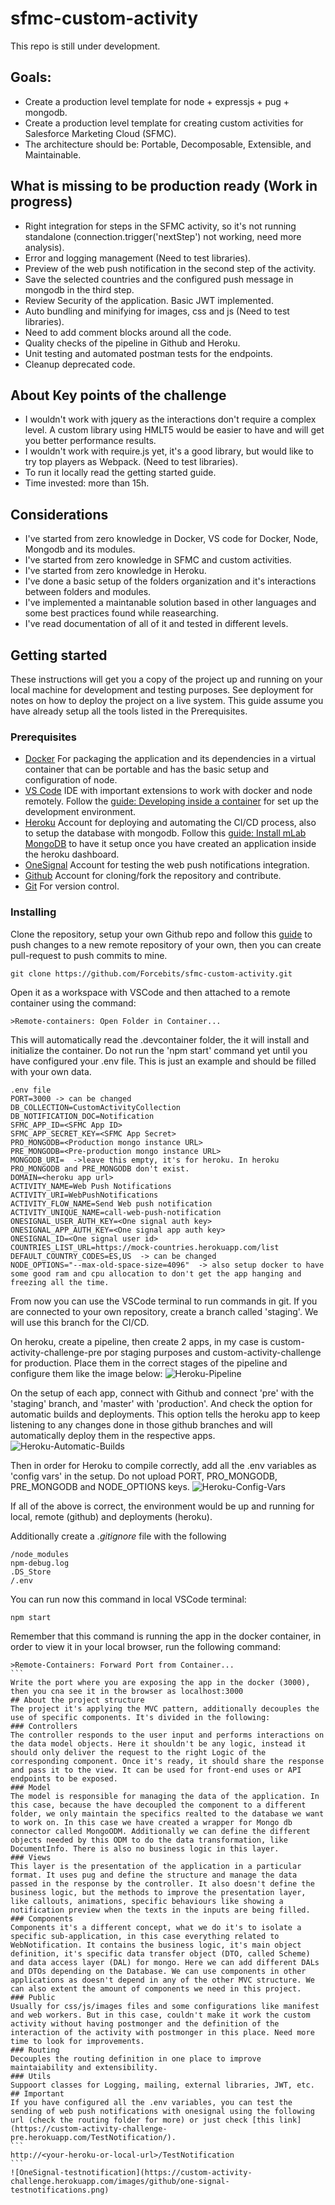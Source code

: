 # sfmc-custom-activity
This repo is still under development. 
## Goals:
* Create a production level template for node + expressjs + pug + mongodb.
* Create a production level template for creating custom activities for Salesforce Marketing Cloud (SFMC).
* The architecture should be: Portable, Decomposable, Extensible, and Maintainable.
## What is missing to be production ready (Work in progress)
* Right integration for steps in the SFMC activity, so it's not running standalone (connection.trigger('nextStep') not working, need more analysis).
* Error and logging management (Need to test libraries).
* Preview of the web push notification in the second step of the activity.
* Save the selected countries and the configured push message in mongodb in the third step.
* Review Security of the application. Basic JWT implemented.
* Auto bundling and minifying for images, css and js (Need to test libraries).
* Need to add comment blocks around all the code.
* Quality checks of the pipeline in Github and Heroku.
* Unit testing and automated postman tests for the endpoints.
* Cleanup deprecated code.
## About Key points of the challenge
* I wouldn't work with jquery as the interactions don't require a complex level. A custom library using HMLT5 would be easier to have and will get you better performance results.
* I wouldn't work with require.js yet, it's a good library, but would like to try top players as Webpack. (Need to test libraries).
* To run it locally read the getting started guide.
* Time invested: more than 15h.
## Considerations
* I've started from zero knowledge in Docker, VS code for Docker, Node, Mongodb and its modules.
* I've started from zero knowledge in SFMC and custom activities.
* I've started from zero knowledge in Heroku.
* I've done a basic setup of the folders organization and it's interactions between folders and modules.
* I've implemented a maintanable solution based in other languages and some best practices found while reasearching.
* I've read documentation of all of it and tested in different levels.
## Getting started
These instructions will get you a copy of the project up and running on your local machine for development and testing purposes. See deployment for notes on how to deploy the project on a live system. This guide assume you have already setup all the tools listed in the Prerequisites.
### Prerequisites
* [Docker](https://www.docker.com/) For packaging the application and its dependencies in a virtual container that can be portable and has the basic setup and configuration of node.
* [VS Code](https://code.visualstudio.com/) IDE with important extensions to work with docker and node remotely. Follow the [guide: Developing inside a container](https://code.visualstudio.com/docs/remote/containers) for set up the development environment.
* [Heroku](https://www.heroku.com/) Account for deploying and automating the CI/CD process, also to setup the database with mongodb. Follow this [guide: Install mLab MongoDB](https://dashboard.heroku.com/provision-addon?addonServiceId=3dfb031f-23f4-4123-856f-5cb95ecdadc9&planId=8e6163ec-a935-4738-a0f4-60867f4f86cb) to have it setup once you have created an application inside the heroku dashboard.
* [OneSignal](https://onesignal.com/) Account for testing the web push notifications integration.
* [Github](https://github.com/) Account for cloning/fork the repository and contribute.
* [Git](https://git-scm.com/) For version control.
### Installing
Clone the repository, setup your own Github repo and follow this [guide](https://stackoverflow.com/questions/5181845/git-push-existing-repo-to-a-new-and-different-remote-repo-server) to push changes to a new remote repository of your own, then you can create pull-request to push commits to mine.
```
git clone https://github.com/Forcebits/sfmc-custom-activity.git
```
Open it as a workspace with VSCode and then attached to a remote container using the command:
```
>Remote-containers: Open Folder in Container...
```
This will automatically read the .devcontainer folder, the it will install and initialize the container. Do not run the 'npm start' command yet until you have configured your .env file. This is just an example and should be filled with your own data.
```
.env file
PORT=3000 -> can be changed
DB_COLLECTION=CustomActivityCollection
DB_NOTIFICATION_DOC=Notification
SFMC_APP_ID=<SFMC App ID>
SFMC_APP_SECRET_KEY=<SFMC App Secret>
PRO_MONGODB=<Production mongo instance URL>
PRE_MONGODB=<Pre-production mongo instance URL>
MONGODB_URI=  ->leave this empty, it's for heroku. In heroku PRO_MONGODB and PRE_MONGODB don't exist.
DOMAIN=<heroku app url>
ACTIVITY_NAME=Web Push Notifications
ACTIVITY_URI=WebPushNotifications
ACTIVITY_FLOW_NAME=Send Web push notification
ACTIVITY_UNIQUE_NAME=call-web-push-notification
ONESIGNAL_USER_AUTH_KEY=<One signal auth key>
ONESIGNAL_APP_AUTH_KEY=<One signal app auth key>
ONESIGNAL_ID=<One signal user id>
COUNTRIES_LIST_URL=https://mock-countries.herokuapp.com/list
DEFAULT_COUNTRY_CODES=ES,US  -> can be changed
NODE_OPTIONS="--max-old-space-size=4096"  -> also setup docker to have some good ram and cpu allocation to don't get the app hanging and freezing all the time.
```
From now you can use the VSCode terminal to run commands in git. If you are connected to your own repository, create a branch called 'staging'. We will use this branch for the CI/CD.

On heroku, create a pipeline, then create 2 apps, in my case is custom-activity-challenge-pre por staging purposes and custom-activity-challenge for production. Place them in the correct stages of the pipeline and configure them like the image below:
![Heroku-Pipeline](https://custom-activity-challenge.herokuapp.com/images/github/heroku-pipeline.png)

On the setup of each app, connect with Github and connect 'pre' with the 'staging' branch, and 'master' with 'production'. And check the option for automatic builds and deployments. This option tells the heroku app to keep listening to any changes done in those github branches and will automatically deploy them in the respective apps. 
![Heroku-Automatic-Builds](https://custom-activity-challenge.herokuapp.com/images/github/heroku-automatic-builds.png)

Then in order for Heroku to compile correctly, add all the .env variables as 'config vars' in the setup. Do not upload PORT, PRO_MONGODB, PRE_MONGODB and NODE_OPTIONS keys.
![Heroku-Config-Vars](https://custom-activity-challenge.herokuapp.com/images/github/heroku-config-vars.png)

If all of the above is correct, the environment would be up and running for local, remote (github) and deployments (heroku).

Additionally create a *.gitignore* file with the following
```
/node_modules
npm-debug.log
.DS_Store
/.env
```

You can run now this command in local VSCode terminal:
```
npm start
```
Remember that this command is running the app in the docker container, in order to view it in your local browser, run the following command:
````
>Remote-Containers: Forward Port from Container...
```
Write the port where you are exposing the app in the docker (3000), then you cna see it in the browser as localhost:3000
## About the project structure
The project it's applying the MVC pattern, additionally decouples the use of specific components. It's divided in the following:
### Controllers
The controller responds to the user input and performs interactions on the data model objects. Here it shouldn't be any logic, instead it should only deliver the request to the right Logic of the corresponding component. Once it's ready, it should share the response and pass it to the view. It can be used for front-end uses or API endpoints to be exposed.
### Model
The model is responsible for managing the data of the application. In this case, because the have decoupled the component to a different folder, we only maintain the specifics realted to the database we want to work on. In this case we have created a wrapper for Mongo db connector called MongoODM. Additionally we can define the different objects needed by this ODM to do the data transformation, like DocumentInfo. There is also no business logic in this layer.
### Views
This layer is the presentation of the application in a particular format. It uses pug and define the structure and manage the data passed in the response by the controller. It also doesn't define the business logic, but the methods to improve the presentation layer, like callouts, animations, specific behaviours like showing a notification preview when the texts in the inputs are being filled.
### Components
Components it's a different concept, what we do it's to isolate a specific sub-application, in this case everything related to WebNotification. It contains the business logic, it's main object definition, it's specific data transfer object (DTO, called Scheme) and data access layer (DAL) for mongo. Here we can add different DALs and DTOs depending on the Database. We can use components in other applications as doesn't depend in any of the other MVC structure. We can also extent the amount of components we need in this project.
### Public
Usually for css/js/images files and some configurations like manifest and web workers. But in this case, couldn't make it work the custom activity without having postmonger and the definition of the interaction of the activity with postmonger in this place. Need more time to look for improvements.
### Routing
Decouples the routing definition in one place to improve maintaiability and extensibility. 
### Utils
Suppoort classes for Logging, mailing, external libraries, JWT, etc.
## Important
If you have configured all the .env variables, you can test the sending of web push notifications with onesignal using the following url (check the routing folder for more) or just check [this link](https://custom-activity-challenge-pre.herokuapp.com/TestNotification/).
```
http://<your-heroku-or-local-url>/TestNotification
```
![OneSignal-testnotification](https://custom-activity-challenge.herokuapp.com/images/github/one-signal-testnotifications.png)